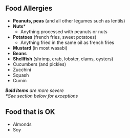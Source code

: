 ## Food Allergies

- **Peanuts, peas** (and all other legumes such as lentils)
- **Nuts***
  - Anything processed with peanuts or nuts
- **Potatoes** (french fries, sweet potatoes)
  - Anything fried in the same oil as french fries
- **Mustard** (in most wasabi)
- **Beans**
- **Shellfish** (shrimp, crab, lobster, clams, oysters)
- Cucumbers (and pickles)
- Zucchini
- Squash
- Cumin

_**Bold items** are more severe_  
_**​*​**​See section below for exceptions_

## Food that is OK

- Almonds
- Soy

